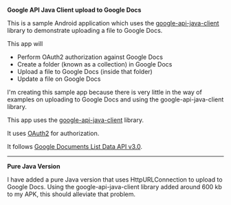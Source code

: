 
**Google API Java Client upload to Google Docs**

This is a sample Android application which uses the [google-api-java-client](http://code.google.com/p/google-api-java-client/) library to demonstrate uploading a file to Google Docs.

This app will

*  Perform OAuth2 authorization against Google Docs
*  Create a folder (known as a collection) in Google Docs
*  Upload a file to Google Docs (inside that folder)
*  Update a file on Google Docs

I'm creating this sample app because there is very little in the way of examples on uploading to Google Docs and using the google-api-java-client library.


This app uses the [google-api-java-client](http://code.google.com/p/google-api-java-client/) library.

It uses [OAuth2](https://developers.google.com/accounts/docs/OAuth2InstalledApp) for authorization.

It follows [Google Documents List Data API v3.0](http://code.google.com/apis/documents/docs/3.0/developers_guide_protocol.html).

-----------

**Pure Java Version**

I have added a pure Java version that uses HttpURLConnection to upload to Google Docs.  Using the google-api-java-client library added around 600 kb to my APK, this should alleviate that problem.